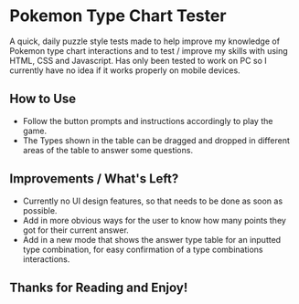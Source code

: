 # Pokemon Type Chart Tester
A quick, daily puzzle style tests made to help improve my knowledge of Pokemon type chart interactions and to test / improve my skills with using HTML, CSS and Javascript. Has only been tested to work on PC so I currently have no idea if it works properly on mobile devices.

## How to Use

- Follow the button prompts and instructions accordingly to play the game.
- The Types shown in the table can be dragged and dropped in different areas of the table to answer some questions.

## Improvements / What's Left?

- Currently no UI design features, so that needs to be done as soon as possible.
- Add in more obvious ways for the user to know how many points they got for their current answer.
- Add in a new mode that shows the answer type table for an inputted type combination, for easy confirmation of a type combinations interactions.

## Thanks for Reading and Enjoy!

